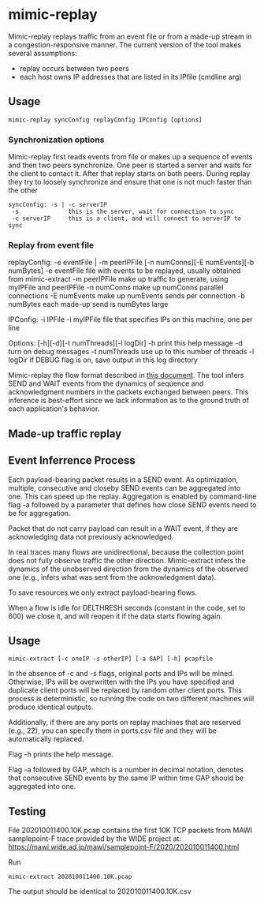 # mimic-replay

Mimic-replay replays traffic from an event file or from a made-up stream in
a congestion-responsive manner. The current version of the tool makes several assumptions:
* replay occurs between two peers
* each host owns IP addresses that are listed in its IPfile (cmdline arg)

## Usage

    mimic-replay syncConfig replayConfig IPConfig [options]

### Synchronization options

Mimic-replay first reads events from file or makes up a sequence of events
and then two peers synchronize. One peer is started a server and waits for
the client to contact it. After that replay starts on both peers. During
replay they try to loosely synchronize and ensure that one is not much
faster than the other

    syncConfig: -s | -c serverIP
     -s              this is the server, wait for connection to sync
     -c serverIP     this is a client, and will connect to serverIP to sync

### Replay from event file

replayConfig: -e eventFile | -m peerIPFile [-n numConns][-E numEvents][-b numBytes]
   -e eventFile    file with events to be replayed, usually obtained from mimic-extract
   -m peerIPFile   make up traffic to generate, using myIPFile and peerIPFile
   -n numConns     make up numConns parallel connections
   -E numEvents    make up numEvents sends per connection
   -b numBytes     each made-up send is numBytes large

IPConfig: -i IPFile
   -i myIPFile     file that specifies IPs on this machine, one per line

Options: [-h][-d][-t numThreads][-l logDir]
   -h              print this help message
   -d              turn on debug messages
   -t numThreads   use up to this number of threads
   -l logDir       if DEBUG flag is on, save output in this log directory



Mimic-replay the flow format described in [this document](../README.md).
The tool infers SEND and WAIT events from the dynamics of sequence and acknowledgment
numbers in the packets exchanged between peers. This inference is best-effort since
we lack information as to the ground truth of each application's behavior.

## Made-up traffic replay
## Event Inferrence Process

Each payload-bearing packet results in a SEND event. As optimization, multiple,
consecutive and closeby SEND events can be aggregated into one. This can speed
up the replay. Aggregation is enabled by
command-line flag -a followed by a parameter that defines how close SEND events need
to be for aggregation.

Packet that do not carry payload can result in a WAIT event, if they are acknowledging
data not previously acknowledged.

In real traces many flows are unidirectional, because the collection point does not fully
observe traffic the other direction. Mimic-extract infers the dynamics of the unobserved
direction from the dynamics of the observed one (e.g., infers what was sent from the
acknowledgment data).

To save resources we only extract payload-bearing flows.

When a flow is idle for DELTHRESH seconds (constant in the code, set to 600) we close it,
and will reopen it if the data starts flowing again.

## Usage

    mimic-extract [-c oneIP -s otherIP] [-a GAP] [-h] pcapfile

In the absence of -c and -s flags, original ports and IPs will be mined.
Otherwise, IPs will be overwritten with the IPs	you have specified
and duplicate client ports will be replaced by random other client ports.
This process is deterministic, so running the code on two different
machines will produce identical outputs. 

Additionally, if there are any ports on replay machines that are
reserved (e.g., 22), you can specify them in ports.csv file and they will be 
automatically replaced.

Flag -h prints the help message.

Flag -a followed by GAP, which is a number in decimal notation, denotes that consecutive
SEND events by the same IP within time GAP should be aggregated into one.

## Testing

File 202010011400.10K.pcap contains the first 10K TCP packets from MAWI samplepoint-F trace
provided by the WIDE project at: https://mawi.wide.ad.jp/mawi/samplepoint-F/2020/202010011400.html

Run

    mimic-extract 202010011400.10K.pcap

The output should be identical to 202010011400.10K.csv







